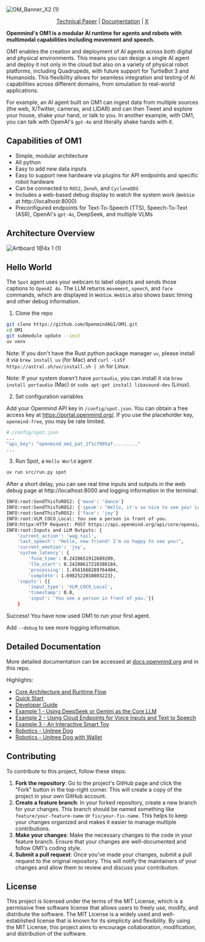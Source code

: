 
![OM_Banner_X2 (1)](https://github.com/user-attachments/assets/853153b7-351a-433d-9e1a-d257b781f93c)

<p align="center">  <a href="https://arxiv.org/abs/2412.18588">Technical Paper</a> |  <a href="https://docs.openmind.org/examples/conversation">Documentation</a> |  <a href="https://x.com/openmind_agi">X</a> </p>

**Openmind's OM1 is a modular AI runtime for agents and robots with multimodal capabilities including movement and speech.**

OM1 enables the creation and deployment of AI agents across both digital and physical environments. This means you can design a single AI agent and deploy it not only in the cloud but also on a variety of physical robot platforms, including Quadrupeds, with future support for TurtleBot 3 and Humanoids. This flexibility allows for seamless integration and testing of AI capabilities across different domains, from simulation to real-world applications.

For example, an AI agent built on OM1 can ingest data from multiple sources (the web, X/Twitter, cameras, and LIDAR) and can then Tweet and explore your house, shake your hand, or talk to you. In another example, with OM1, you can talk with OpenAI's `gpt-4o` and literally shake hands with it.

## Capabilities of OM1

* Simple, modular architecture
* All python 
* Easy to add new data inputs
* Easy to support new hardware via plugins for API endpoints and specific robot hardware
* Can be connected to `ROS2`, `Zenoh`, and `CycloneDDS`
* Includes a web-based debug display to watch the system work (`WebSim` at http://localhost:8000)
* Preconfigured endpoints for Text-To-Speech (TTS), Speech-To-Text (ASR), OpenAI's `gpt-4o`, DeepSeek, and multiple VLMs

## Architecture Overview
  ![Artboard 1@4x 1 (1)](https://github.com/user-attachments/assets/14e9b916-4df7-4700-9336-2983c85be311)

## Hello World

The `Spot` agent uses your webcam to label objects and sends those captions to `OpenAI 4o`. The LLM returns `movement`, `speech`, and `face` commands, which are displayed in `WebSim`. `WebSim` also shows basic timing and other debug information.

1. Clone the repo

```bash clone repo
git clone https://github.com/OpenmindAGI/OM1.git
cd OM1
git submodule update --init
uv venv
```

Note: If you don't have the Rust python package manager `uv`, please install it via `brew install uv` (for Mac) and `curl -LsSf https://astral.sh/uv/install.sh | sh` for Linux.

Note: If your system doesn't have `portaudio`, you can install it via `brew install portaudio` (Mac) or `sudo apt-get install libasound-dev` (Linux).

2. Set configuration variables

Add your Openmind API key in `/config/spot.json`. You can obtain a free access key at https://portal.openmind.org/. If you use the placeholder key, `openmind-free`, you may be rate limited.

```bash set api key
# /config/spot.json
...
"api_key": "openmind_om1_pat_2f1cf005af........."
...
```

3. Run Spot, a `Hello World` agent

```bash run spot
uv run src/run.py spot
```

After a short delay, you can see real time inputs and outputs in the web debug page at http://localhost:8000 and logging information in the terminal:

```bash
INFO:root:SendThisToROS2: {'move': 'dance'}
INFO:root:SendThisToROS2: {'speak': "Hello, it's so nice to see you! Let's dance together!"}
INFO:root:SendThisToROS2: {'face': 'joy'}
INFO:root:VLM_COCO_Local: You see a person in front of you.
INFO:httpx:HTTP Request: POST https://api.openmind.org/api/core/openai/chat/completions "HTTP/1.1 200 OK"
INFO:root:Inputs and LLM Outputs: {
	'current_action': 'wag tail', 
	'last_speech': "Hello, new friend! I'm so happy to see you!", 
	'current_emotion': 'joy', 
	'system_latency': {
		'fuse_time': 0.2420651912689209, 
		'llm_start': 0.24208617210388184, 
		'processing': 1.4561660289764404, 
		'complete': 1.6982522010803223}, 
	'inputs': [{
		'input_type': 'VLM_COCO_Local', 
		'timestamp': 0.0, 
		'input': 'You see a person in front of you.'}]
	}
```

Success! You have now used OM1 to run your first agent.

Add `--debug` to see more logging information.

## Detailed Documentation

More detailed documentation can be accessed at [docs.openmind.org](https://docs.openmind.org/introduction) and in this repo.

Highlights:

- [Core Architecture and Runtime Flow](./docs/development//architecture.mdx)
- [Quick Start](./docs/quick_start.mdx)
- [Developer Guide](./docs/development/guide.mdx)
- [Example 1 - Using DeepSeek or Gemini as the Core LLM](./docs/examples/llm_models.mdx)
- [Example 2 - Using Cloud Endpoints for Voice Inputs and Text to Speech](./docs/examples/conversation.mdx)
- [Example 3 - An Interactive Smart Toy](./docs/examples/smart_toy.mdx)
- [Robotics - Unitree Dog](./docs/robotics/unitree_robotics.mdx)
- [Robotics - Unitree Dog with Wallet](./docs/robotics/coinbase_hackathon.mdx)

## Contributing

To contribute to this project, follow these steps:

1. **Fork the repository**: Go to the project's GitHub page and click the "Fork" button in the top-right corner. This will create a copy of the project in your own GitHub account.
2. **Create a feature branch**: In your forked repository, create a new branch for your changes. This branch should be named something like `feature/your-feature-name` or `fix/your-fix-name`. This helps to keep your changes organized and makes it easier to manage multiple contributions.
3. **Make your changes**: Make the necessary changes to the code in your feature branch. Ensure that your changes are well-documented and follow OM1's coding style.
4. **Submit a pull request**: Once you've made your changes, submit a pull request to the original repository. This will notify the maintainers of your changes and allow them to review and discuss your contribution.

## License

This project is licensed under the terms of the MIT License, which is a permissive free software license that allows users to freely use, modify, and distribute the software. The MIT License is a widely used and well-established license that is known for its simplicity and flexibility. By using the MIT License, this project aims to encourage collaboration, modification, and distribution of the software.

